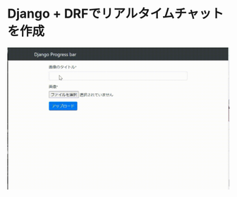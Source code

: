 # Django + DRFでリアルタイムチャットを作成

![demo](https://github.com/sinjorjob/django-progress-bar/blob/master/images/django-progressbar-01.gif)

